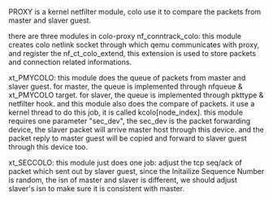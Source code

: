 PROXY is a kernel netfilter module, colo use it to compare the packets from master and slaver guest.

there are three modules in colo-proxy
nf_conntrack_colo:
this module creates colo netlink socket through which qemu communicates with proxy,
and register the nf_ct_colo_extend, this extension is used to store packets and
connection related informations.

xt_PMYCOLO:
this module does the queue of packets from master and slaver guest.
for master, the queue is implemented through nfqueue & xt_PMYCOLO target.
for slaver, the queue is implemented through pkttype & netfilter hook.
and this module also does the compare of packets. it use a kernel thread to
do this job, it is called kcolo[node_index].
this module requires one parameter "sec_dev", the sec_dev is the packet forwarding
device, the slaver packet will arrive master host through this device. and the packet
reply to master guest will be copied and forward to slaver guest through this device too.


xt_SECCOLO:
this module just does one job: adjust the tcp seq/ack of packet which sent out by
slaver guest, since the Initailize Sequence Number is random, the isn of master and
slaver is different, we should adjust slaver's isn to make sure it is consistent with
master.
